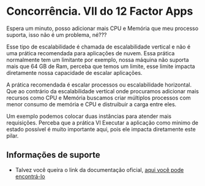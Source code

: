 # Concorrência. VII do 12 Factor Apps

Espera um minuto, posso adicionar mais CPU e Memória que meu processo
suporta, isso não é um problema, né???

Esse tipo de escalabilidade é chamada de escalabilidade vertical e não é uma prática
recomendada para aplicações de nuvem. Essa prática normalmente tem um limitante
por exemplo, nossa máquina não suporta mais que 64 GB de Ram, perceba que temos um limite,
esse limite impacta diretamente nossa capacidade de escalar aplicações.

A prática recomendada é escalar processos ou escalabilidade horizontal.
Que ao contrário da escalabilidade vertical onde procuramos adicionar mais
recursos como CPU e Memória buscamos criar múltiplos processos com menor consumo
de memória e CPU e distruibuir a carga entre eles.

Um exemplo podemos colocar duas instâncias para atender mais requisições.
Perceba que a prática VI Executar a aplicação como minimo de estado possível
é muito importante aqui, pois ele impacta diretamente este pilar.

## Informações de suporte

* Talvez você queira o link da documentação oficial, [aqui você pode encontrá-lo](https://12factor.net/concurrency) 


